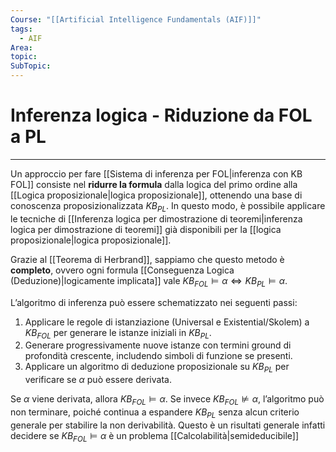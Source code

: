 ```yaml
---
Course: "[[Artificial Intelligence Fundamentals (AIF)]]"
tags:
  - AIF
Area: 
topic: 
SubTopic: 
---
```


# Inferenza logica - Riduzione da FOL a PL
---
Un approccio per fare [[Sistema di inferenza per FOL|inferenza con KB FOL]] consiste nel **ridurre la formula** dalla logica del primo ordine alla [[Logica proposizionale|logica proposizionale]], ottenendo una base di conoscenza proposizionalizzata $KB_{PL}$. In questo modo, è possibile applicare le tecniche di [[Inferenza logica per dimostrazione di teoremi|inferenza logica per dimostrazione di teoremi]] già disponibili per la [[logica proposizionale|logica proposizionale]].

Grazie al [[Teorema di Herbrand]], sappiamo che questo metodo è **completo**, ovvero ogni formula [[Conseguenza Logica (Deduzione)|logicamente implicata]]  vale  $KB_{FOL} \models \alpha \iff  KB_{PL} \models \alpha$.

L’algoritmo di inferenza può essere schematizzato nei seguenti passi:
1. Applicare le regole di istanziazione (Universal e Existential/Skolem) a $KB_{FOL}$ per generare le istanze iniziali in $KB_{PL}$.  
2. Generare progressivamente nuove istanze con termini ground di profondità crescente, includendo simboli di funzione se presenti.  
3. Applicare un algoritmo di deduzione proposizionale su $KB_{PL}$ per verificare se $\alpha$ può essere derivata.  

Se $\alpha$ viene derivata, allora $KB_{FOL} \models \alpha$. Se invece $KB_{FOL} \not\models \alpha$, l’algoritmo può non terminare, poiché continua a espandere $KB_{PL}$ senza alcun criterio generale per stabilire la non derivabilità. Questo è un risultati generale infatti decidere se $KB_{FOL} \models \alpha$ è un problema [[Calcolabilità|semideducibile]]